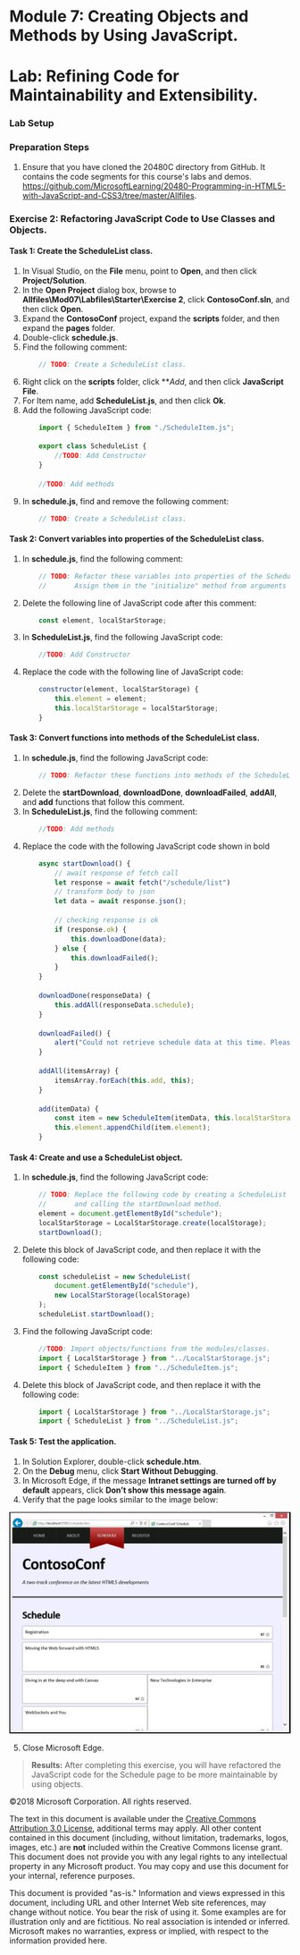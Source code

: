 # Module 7: Creating Objects and Methods by Using JavaScript.

# Lab: Refining Code for Maintainability and Extensibility.

### Lab Setup

### Preparation Steps

1.	Ensure that you have cloned the 20480C directory from GitHub. It contains the code segments for this course's labs and demos. https://github.com/MicrosoftLearning/20480-Programming-in-HTML5-with-JavaScript-and-CSS3/tree/master/Allfiles.

### Exercise 2: Refactoring JavaScript Code to Use Classes and Objects.

#### Task 1: Create the ScheduleList class.

1.	In Visual Studio, on the **File** menu, point to **Open**, and then click **Project/Solution**.
2.	In the **Open Project** dialog box, browse to **Allfiles\Mod07\Labfiles\Starter\Exercise 2**, click **ContosoConf.sln**, and then click **Open**.
3.	Expand the **ContosoConf** project, expand the **scripts** folder, and then expand the **pages** folder.
4.	Double-click **schedule.js**.
5.	Find the following comment:
    ```javascript
        // TODO: Create a ScheduleList class.
    ```
6. Right click on the **scripts** folder, click ***Add*, and then click **JavaScript File**.
7. For Item name, add **ScheduleList.js**, and then click **Ok**.
8. Add the following JavaScript code:
	```javascript
		import { ScheduleItem } from "./ScheduleItem.js";

		export class ScheduleList {
			//TODO: Add Constructor
		}
		
		//TODO: Add methods
	```
9.	In **schedule.js**, find and remove the following comment:
	```javascript
        // TODO: Create a ScheduleList class.
    ```

#### Task 2: Convert variables into properties of the ScheduleList class.

1.	In **schedule.js**, find the following comment:
    ```javascript
        // TODO: Refactor these variables into properties of the ScheduleList class.
		//		 Assign them in the "initialize" method from arguments
    ```
2.	Delete the following line of JavaScript code after this comment:
    ```javascript
        const element, localStarStorage;
    ```

3.	In **ScheduleList.js**, find the following JavaScript code:
    ```javascript
        //TODO: Add Constructor
    ```
4.	Replace the code with the following line of JavaScript code:
    ```javascript
        constructor(element, localStarStorage) {
			this.element = element;
			this.localStarStorage = localStarStorage;
		}
    ```
#### Task 3: Convert functions into methods of the ScheduleList class.

1.	In **schedule.js**, find the following JavaScript code:
    ```javascript
        // TODO: Refactor these functions into methods of the ScheduleList class.
    ```
2.	Delete the **startDownload**, **downloadDone**, **downloadFailed**, **addAll**, and **add** functions that follow this comment.
3.  In **ScheduleList.js**, find the following comment:
    ```javascript
        //TODO: Add methods
    ```
3.	Replace the code with the following JavaScript code shown in bold
    ```javascript
		async startDownload() {
			// await response of fetch call
			let response = await fetch("/schedule/list")
			// transform body to json
			let data = await response.json();
	
			// checking response is ok
			if (response.ok) {
				this.downloadDone(data);
			} else {
				this.downloadFailed();
			}
		}

		downloadDone(responseData) {
			this.addAll(responseData.schedule);
		}

		downloadFailed() {
			alert("Could not retrieve schedule data at this time. Please try again later.");
		}

		addAll(itemsArray) {
			itemsArray.forEach(this.add, this);
		}

		add(itemData) {
			const item = new ScheduleItem(itemData, this.localStarStorage);
			this.element.appendChild(item.element);
		}
    ```

#### Task 4: Create and use a ScheduleList object.

1.	In **schedule.js**, find the following JavaScript code:
    ```javascript
        // TODO: Replace the following code by creating a ScheduleList object 
        //       and calling the startDownload method.
        element = document.getElementById("schedule");
        localStarStorage = LocalStarStorage.create(localStorage);
        startDownload();
    ```
2.	Delete this block of JavaScript code,  and then replace it with the following code:
    ```javascript
		const scheduleList = new ScheduleList(
			document.getElementById("schedule"),
			new LocalStarStorage(localStorage)
		);
		scheduleList.startDownload();
    ```
3.	Find the following JavaScript code:
    ```javascript
		//TODO: Import objects/functions from the modules/classes.
		import { LocalStarStorage } from "../LocalStarStorage.js";
		import { ScheduleItem } from "../ScheduleItem.js";
    ```
4.	Delete this block of JavaScript code,  and then replace it with the following code:
    ```javascript
		import { LocalStarStorage } from "../LocalStarStorage.js";
		import { ScheduleList } from "../ScheduleList.js";
    ```

#### Task 5: Test the application.

1.	In Solution Explorer, double-click **schedule.htm**.
2.	On the **Debug** menu, click **Start Without Debugging**.
3.	In Microsoft Edge, if the message **Intranet settings are turned off by default** appears, click **Don’t show this message again**.
4.	Verify that the page looks similar to the image below:

![alt text](./Images/20480B_7_Schedule-Refactored.png "The Schedule page")

5.	Close Microsoft Edge.

>**Results:** After completing this exercise, you will have refactored the JavaScript code for the Schedule page to be more maintainable by using objects.

©2018 Microsoft Corporation. All rights reserved.

The text in this document is available under the  [Creative Commons Attribution 3.0 License](https://creativecommons.org/licenses/by/3.0/legalcode), additional terms may apply. All other content contained in this document (including, without limitation, trademarks, logos, images, etc.) are  **not**  included within the Creative Commons license grant. This document does not provide you with any legal rights to any intellectual property in any Microsoft product. You may copy and use this document for your internal, reference purposes.

This document is provided &quot;as-is.&quot; Information and views expressed in this document, including URL and other Internet Web site references, may change without notice. You bear the risk of using it. Some examples are for illustration only and are fictitious. No real association is intended or inferred. Microsoft makes no warranties, express or implied, with respect to the information provided here.
